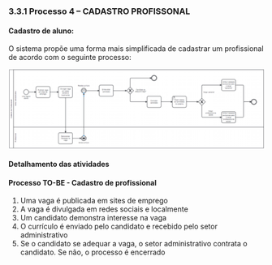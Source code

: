 ### 3.3.1 Processo 4 – CADASTRO PROFISSONAL

#### Cadastro de aluno:

O sistema propõe uma forma mais simplificada de cadastrar um profissional de acordo com o seguinte processo:

![TO BE - Cadastro de Aluno](../images/TOBE-CadastroProfissional.png)

#### Detalhamento das atividades

#### Processo TO-BE - Cadastro de profissional
1. Uma vaga é publicada em sites de emprego
2. A vaga é divulgada em redes sociais e localmente
3. Um candidato demonstra interesse na vaga
4. O currículo é enviado pelo candidato e recebido pelo setor administrativo
5. Se o candidato se adequar a vaga, o setor administrativo contrata o candidato. Se não, o processo é encerrado
